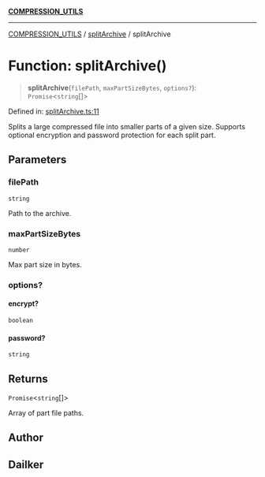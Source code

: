 [**COMPRESSION_UTILS**](../../README.md)

***

[COMPRESSION_UTILS](../../README.md) / [splitArchive](../README.md) / splitArchive

# Function: splitArchive()

> **splitArchive**(`filePath`, `maxPartSizeBytes`, `options?`): `Promise`\<`string`[]\>

Defined in: [splitArchive.ts:11](https://github.com/dailker/everyutil/blob/7c30ec40bbb398255a9be572db0a537e8bcb9c11/src/compression/splitArchive.ts#L11)

Splits a large compressed file into smaller parts of a given size.
Supports optional encryption and password protection for each split part.

## Parameters

### filePath

`string`

Path to the archive.

### maxPartSizeBytes

`number`

Max part size in bytes.

### options?

#### encrypt?

`boolean`

#### password?

`string`

## Returns

`Promise`\<`string`[]\>

Array of part file paths.

## Author

## Dailker

